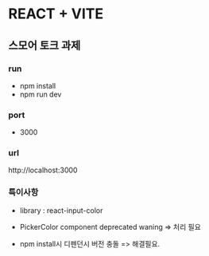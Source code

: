 # REACT + VITE

## 스모어 토크 과제

### run

- npm install
- npm run dev

### port

- 3000

### url

http://localhost:3000

### 특이사항

- library : react-input-color
- PickerColor component deprecated waning => 처리 필요

- npm install시 디펜던시 버전 충돌 => 해결필요.
